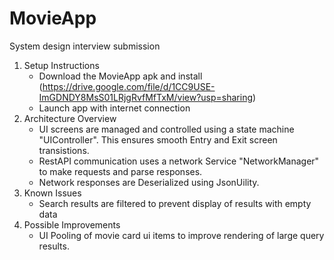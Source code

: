 # MovieApp
System design interview submission
1. Setup Instructions
   - Download the MovieApp apk and install  (https://drive.google.com/file/d/1CC9USE-ImGDNDY8MsS01LRjgRvfMfTxM/view?usp=sharing)
   - Launch app with internet connection
2. Architecture Overview
   - UI screens are managed and controlled using a state machine "UIController". This ensures smooth Entry and Exit screen transistions.
   - RestAPI communication uses a network Service "NetworkManager" to make requests and parse responses.
   - Network responses are Deserialized using JsonUility.
3. Known Issues
   - Search results are filtered to prevent display of results with empty data
4. Possible Improvements
   - UI Pooling of movie card ui items to improve rendering of large query results.
